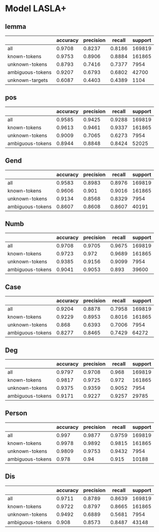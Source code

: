 Model LASLA+
============

## lemma

|                  | accuracy | precision | recall | support |
|------------------|----------|-----------|--------|---------|
| all              | 0.9708   | 0.8237    | 0.8186 | 169819  |
| known-tokens     | 0.9753   | 0.8906    | 0.8884 | 161865  |
| unknown-tokens   | 0.8793   | 0.7416    | 0.7377 | 7954    |
| ambiguous-tokens | 0.9207   | 0.6793    | 0.6802 | 42700   |
| unknown-targets  | 0.6087   | 0.4403    | 0.4389 | 1104    |


## pos

|                  | accuracy | precision | recall | support |
|------------------|----------|-----------|--------|---------|
| all              | 0.9585   | 0.9425    | 0.9288 | 169819  |
| known-tokens     | 0.9613   | 0.9461    | 0.9337 | 161865  |
| unknown-tokens   | 0.9009   | 0.7065    | 0.6273 | 7954    |
| ambiguous-tokens | 0.8944   | 0.8848    | 0.8424 | 52025   |


## Gend

|                  | accuracy | precision | recall | support |
|------------------|----------|-----------|--------|---------|
| all              | 0.9583   | 0.8983    | 0.8976 | 169819  |
| known-tokens     | 0.9606   | 0.901     | 0.9016 | 161865  |
| unknown-tokens   | 0.9134   | 0.8568    | 0.8329 | 7954    |
| ambiguous-tokens | 0.8607   | 0.8608    | 0.8607 | 40191   |


## Numb

|                  | accuracy | precision | recall | support |
|------------------|----------|-----------|--------|---------|
| all              | 0.9708   | 0.9705    | 0.9675 | 169819  |
| known-tokens     | 0.9723   | 0.972     | 0.9689 | 161865  |
| unknown-tokens   | 0.9385   | 0.9156    | 0.9099 | 7954    |
| ambiguous-tokens | 0.9041   | 0.9053    | 0.893  | 39600   |

## Case

|                  | accuracy | precision | recall | support |
|------------------|----------|-----------|--------|---------|
| all              | 0.9204   | 0.8878    | 0.7958 | 169819  |
| known-tokens     | 0.9229   | 0.8953    | 0.8016 | 161865  |
| unknown-tokens   | 0.868    | 0.6393    | 0.7006 | 7954    |
| ambiguous-tokens | 0.8277   | 0.8465    | 0.7429 | 64272   |


## Deg

|                  | accuracy | precision | recall | support |
|------------------|----------|-----------|--------|---------|
| all              | 0.9797   | 0.9708    | 0.968  | 169819  |
| known-tokens     | 0.9817   | 0.9725    | 0.972  | 161865  |
| unknown-tokens   | 0.9375   | 0.9359    | 0.9052 | 7954    |
| ambiguous-tokens | 0.9171   | 0.9227    | 0.9257 | 29785   |


## Person

|                  | accuracy | precision | recall | support |
|------------------|----------|-----------|--------|---------|
| all              | 0.997    | 0.9877    | 0.9759 | 169819  |
| known-tokens     | 0.9978   | 0.9892    | 0.9815 | 161865  |
| unknown-tokens   | 0.9809   | 0.9753    | 0.9432 | 7954    |
| ambiguous-tokens | 0.978    | 0.94      | 0.915  | 10188   |


## Dis

|                  | accuracy | precision | recall | support |
|------------------|----------|-----------|--------|---------|
| all              | 0.9711   | 0.8789    | 0.8639 | 169819  |
| known-tokens     | 0.9722   | 0.8797    | 0.8665 | 161865  |
| unknown-tokens   | 0.9492   | 0.6889    | 0.5681 | 7954    |
| ambiguous-tokens | 0.908    | 0.8573    | 0.8487 | 43148   |

